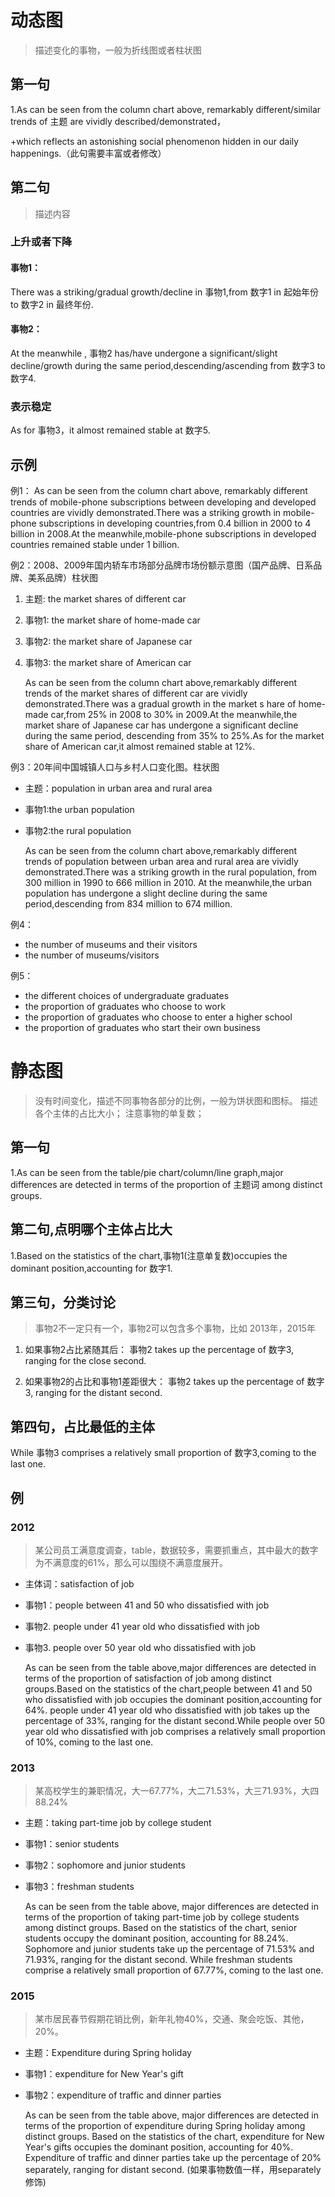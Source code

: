 # 动态图
>描述变化的事物，一般为折线图或者柱状图

## 第一句
1.As can be seen from the column chart above, remarkably different/similar trends of 主题 are vividly described/demonstrated，

+which reflects an astonishing social phenomenon hidden in our daily happenings.（此句需要丰富或者修改）

## 第二句
> 描述内容

### 上升或者下降
#### 事物1：
There was a striking/gradual growth/decline in 事物1,from 数字1 in 起始年份 to 数字2 in 最终年份.

#### 事物2：
At the meanwhile , 事物2 has/have undergone a significant/slight decline/growth during the same period,descending/ascending from 数字3 to 数字4.

### 表示稳定
As for 事物3，it almost remained stable at 数字5.

## 示例
例1：
    As can be seen from the column chart above, remarkably different trends of mobile-phone subscriptions between
developing and developed countries are vividly demonstrated.There was a striking growth in mobile-phone subscriptions
in developing countries,from 0.4 billion in 2000 to 4 billion in 2008.At the meanwhile,mobile-phone subscriptions in
developed countries remained stable under 1 billion.

例2：2008、2009年国内轿车市场部分品牌市场份额示意图（国产品牌、日系品牌、美系品牌）柱状图
1. 主题:  the market shares of different car
2. 事物1: the market share of home-made car
3. 事物2: the market share of Japanese car
4. 事物3: the market share of American car

    As can be seen from the column chart above,remarkably different trends of the market shares of different car 
are vividly demonstrated.There was a gradual growth in the market s hare of home-made car,from 25% in 2008 to 30% 
in 2009.At the meanwhile,the market share of Japanese car has undergone a significant decline during the same period, 
descending from 35% to 25%.As for the market share of American car,it almost remained stable at 12%.

例3：20年间中国城镇人口与乡村人口变化图。柱状图
* 主题：population in urban area and rural area
* 事物1:the urban population
* 事物2:the rural population

    As can be seen from the column chart above,remarkably different trends of population between urban area and rural area 
are vividly demonstrated.There was a striking growth in the rural population, from 300 million in 1990 to 666 million in 2010. 
At the meanwhile,the urban population has undergone a slight decline during the same period,descending from 834 million to 
674 million.

例4：
* the number of museums and their visitors
* the number of museums/visitors

例5：
* the different choices of undergraduate graduates
* the proportion of graduates who choose to work
* the proportion of graduates who choose to enter a higher school
* the proportion of graduates who start their own business

# 静态图
> 没有时间变化，描述不同事物各部分的比例，一般为饼状图和图标。
> 描述各个主体的占比大小；
> 注意事物的单复数；

## 第一句
1.As can be seen from the table/pie chart/column/line graph,major differences are detected in terms of the proportion 
of 主题词 among distinct groups.

## 第二句,点明哪个主体占比大
1.Based on the statistics of the chart,事物1(注意单复数)occupies the dominant position,accounting for 数字1.

## 第三句，分类讨论
> 事物2不一定只有一个，事物2可以包含多个事物，比如 2013年，2015年
1. 如果事物2占比紧随其后：
事物2 takes up the percentage of 数字3, ranging for the close second.

2. 如果事物2的占比和事物1差距很大：
事物2 takes up the percentage of 数字3, ranging for the distant second.

## 第四句，占比最低的主体
While 事物3 comprises a relatively small proportion of 数字3,coming to the last one.

## 例
### 2012
>某公司员工满意度调查，table，数据较多，需要抓重点，其中最大的数字为不满意度的61%，那么可以围绕不满意度展开。
* 主体词：satisfaction of job
* 事物1：people between 41 and 50 who dissatisfied with job
* 事物2. people under 41 year old who dissatisfied with job
* 事物3. people over 50 year old who dissatisfied with job

    As can be seen from the table above,major differences are detected in terms of the proportion of satisfaction of job 
among distinct groups.Based on the statistics of the chart,people between 41 and 50 who dissatisfied with job occupies the 
dominant position,accounting for 64%. people under 41 year old who dissatisfied with job takes up the percentage of 33%, 
ranging for the distant second.While people over 50 year old who dissatisfied with job comprises a relatively small proportion 
of 10%, coming to the last one.


### 2013
>某高校学生的兼职情况，大一67.77%，大二71.53%，大三71.93%，大四88.24%
* 主题：taking part-time job by college student
* 事物1：senior students
* 事物2：sophomore and junior students
* 事物3：freshman students

    As can be seen from the table above, major differences are detected in terms of the proportion of taking part-time job by college 
students among distinct groups. Based on the statistics of the chart, senior students occupy the dominant position, accounting for 88.24%. 
Sophomore and junior students take up the percentage of 71.53% and 71.93%, ranging for the distant second. While freshman students comprise 
a relatively small proportion of 67.77%, coming to the last one. 

### 2015
>某市居民春节假期花销比例，新年礼物40%，交通、聚会吃饭、其他，20%。
* 主题：Expenditure during Spring holiday
* 事物1：expenditure for New Year's gift
* 事物2：expenditure of traffic and dinner parties

    As can be seen from the table above, major differences are detected in terms of the proportion of expenditure during Spring holiday 
among distinct groups. Based on the statistics of the chart, expenditure for New Year's gifts occupies the dominant position, accounting 
for 40%. Expenditure of traffic and dinner parties take up the percentage of 20% separately, ranging for distant second. 
(如果事物数值一样，用separately修饰)

